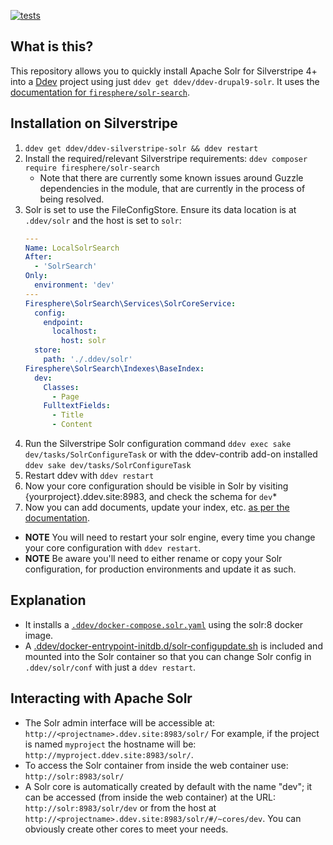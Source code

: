 [![tests](https://github.com/ddev/ddev-silverstripe-solr/actions/workflows/tests.yml/badge.svg)](https://github.com/ddev/ddev-drupal9-solr/actions/workflows/tests.yml)

## What is this?

This repository allows you to quickly install Apache Solr for Silverstripe 4+ into a [Ddev](https://ddev.readthedocs.io) project using just `ddev get ddev/ddev-drupal9-solr`. It uses the [documentation for `firesphere/solr-search`](https://firesphere.github.io/solr-docs).

## Installation on Silverstripe


1. `ddev get ddev/ddev-silverstripe-solr && ddev restart`
2. Install the required/relevant Silverstripe requirements: `ddev composer require firesphere/solr-search`
    * Note that there are currently some known issues around Guzzle dependencies in the module, that are currently in the process of being resolved.
3. Solr is set to use the FileConfigStore. Ensure its data location is at `.ddev/solr` and the host is set to `solr`:
    ```yml
    ---
    Name: LocalSolrSearch
    After:
      - 'SolrSearch'
    Only:
      environment: 'dev'
    ---
    Firesphere\SolrSearch\Services\SolrCoreService:
      config:
        endpoint:
          localhost:
            host: solr
      store:
        path: './.ddev/solr'
    Firesphere\SolrSearch\Indexes\BaseIndex:
      dev:
        Classes:
          - Page
        FulltextFields:
          - Title
          - Content
    ```
4. Run the Silverstripe Solr configuration command `ddev exec sake dev/tasks/SolrConfigureTask` or with the ddev-contrib add-on installed `ddev sake dev/tasks/SolrConfigureTask`
5. Restart ddev with `ddev restart`
6. Now your core configuration should be visible in Solr by visiting {yourproject}.ddev.site:8983, and check the schema for `dev`*
7. Now you can add documents, update your index, etc. [as per the documentation](https://firesphere.github.io/solr-docs/).
* **NOTE** You will need to restart your solr engine, every time you change your core configuration with `ddev restart`.
* **NOTE** Be aware you'll need to either rename or copy your Solr configuration, for production environments and update it as such.

## Explanation

* It installs a [`.ddev/docker-compose.solr.yaml`](docker-compose.solr.yaml) using the solr:8 docker image.
* A [.ddev/docker-entrypoint-initdb.d/solr-configupdate.sh](solr/docker-entrypoint-initdb.d/solr-configupdate.sh) is included and mounted into the Solr container so that you can change Solr config in `.ddev/solr/conf` with just a `ddev restart`.

## Interacting with Apache Solr

* The Solr admin interface will be accessible at: `http://<projectname>.ddev.site:8983/solr/` For example, if the project is named `myproject` the hostname will be: `http://myproject.ddev.site:8983/solr/`.
* To access the Solr container from inside the web container use: `http://solr:8983/solr/`
* A Solr core is automatically created by default with the name "dev"; it can be accessed (from inside the web container) at the URL: `http://solr:8983/solr/dev` or from the host at `http://<projectname>.ddev.site:8983/solr/#/~cores/dev`. You can obviously create other cores to meet your needs.
